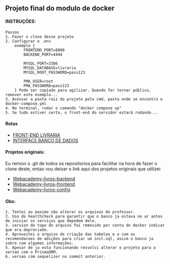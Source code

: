 ## Projeto final do modulo de docker
#### INSTRUÇÕES:
    Passos
    1. Fazer o clone desse projeto
    2. Configurar o .env 
        exemplo {
            FRONTEND_PORT=8000
            BACKEND_PORT=4444

            MYSQL_PORT=3306
            MYSQL_DATABASE=livraria
            MYSQL_ROOT_PASSWORD=pass123

            PMA_USER=root
            PMA_PASSWORD=pass123
        } Pode ser copiado para agilizar. Quando for tornar público, remover este exemplo...
    3. Acessar a pasta raiz do projeto pelo cmd, pasta onde se encontra o docker-compose.yml
    4. No terminal, rodar o comando "docker compose up"
    5. Se tudo estiver certo, o front-end do servidor estará rodando...
       

#### Rotas
- [FRONT-END LIVRARIA](http://localhost:8000)
- [INTERFACE BANCO DE DADOS](http://localhost:8080)

#### Projetos originais:
Eu removi o .git de todos os repositorios para facilitar na hora de fazer o clone deste, entao vou deixar o link aqui dos projetos originais que utilizei
- [Webacademy-livros-backend](https://github.com/jocelinnik/webacademy-livros-backend)
- [Webacademy-livros-frontend](https://github.com/jocelinnik/webacademy-livros-frontend)
- [Webacademy-livros-config](https://github.com/jocelinnik/webacademy-livros-config)


#### Obs:
    1. Tentei ao maximo não alterar os arquivos do professor. 
    2. Uso do healthcheck para garantir que o banco ja estava no ar antes de iniciar os serviços que depedem dele.
    3. version do topo do arquivo foi removido por conta do docker indicar que era depreciado.
    4. Aproveitei o arquivo de criação das tabelas e o com as recomendacoes de adições para criar um init.sql, assim o banco ja sobre com algumas informações.
    5. Apesar de ja esta funcionando resvolvi alterar o projeto para a versao com o PrismaORM.
    6. versao com sequelizer no commit anterior.